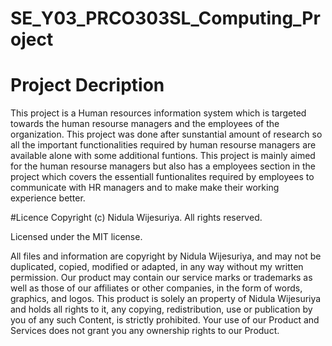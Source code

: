 # SE_Y03_PRCO303SL_Computing_Project

# Project Decription
This project is a Human resources information system which is targeted towards the human resourse managers and the employees of the organization. This project was done after sunstantial amount of research so all the important functionalities required by human resourse managers are available alone with some additional funtions. This project is mainly aimed for the human resourse managers but also has a employees section in the project which covers the essentiall funtionalites required by employees to communicate with HR managers and to make make their working experience better. 

#Licence
Copyright (c) Nidula Wijesuriya. All rights reserved.

Licensed under the MIT license.

All files and information are copyright by Nidula Wijesuriya, and may not be duplicated, copied, modified or adapted, in any way without my written permission. Our product may contain our service marks or trademarks as well as those of our affiliates or other companies, in the form of words, graphics, and logos. This product is solely an property of Nidula Wijesuriya and holds all rights to it, any copying, redistribution, use or publication by you of any such Content, is strictly prohibited. Your use of our Product and Services does not grant you any ownership rights to our Product.
